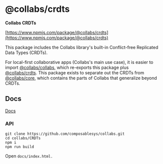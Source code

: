 # @collabs/crdts

**Collabs CRDTs**

[https://www.npmjs.com/package/@collabs/crdts](https://www.npmjs.com/package/@collabs/crdts)

This package includes the Collabs library's built-in Conflict-free Replicated Data Types (CRDTs).

For local-first collaborative apps (Collabs's main use case), it is easier to import [@collabs/collabs](https://www.npmjs.com/package/@collabs/collabs), which re-exports this package plus [@collabs/crdts](https://www.npmjs.com/package/@collabs/crdts). This package exists to separate out the CRDTs from [@collabs/core](https://www.npmjs.com/package/@collabs/core), which contains the parts of Collabs that generalize beyond CRDTs.

## Docs

[Docs](https://github.com/composablesys/collabs/tree/master/collabs/docs/)

### API

```
git clone https://github.com/composablesys/collabs.git
cd collabs/CRDTs
npm i
npm run build
```

Open `docs/index.html.`
